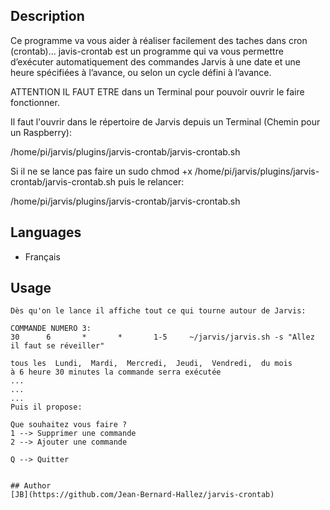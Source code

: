 <!---
IMPORTANT
=========
This README.md is displayed in the WebStore as well as within Jarvis app
Please do not change the structure of this file
Fill-in Description, Usage & Author sections
Make sure to rename the [en] folder into the language code your plugin is written in (ex: fr, es, de, it...)
For multi-language plugin:
- clone the language directory and translate commands/functions.sh
- optionally write the Description / Usage sections in several languages
-->
## Description

Ce programme va vous aider à réaliser facilement des taches dans cron (crontab)...
javis-crontab est un programme qui va vous permettre d’exécuter automatiquement des commandes Jarvis à une date et une heure spécifiées à l’avance, ou selon un cycle défini à l’avance.

ATTENTION IL FAUT ETRE dans un Terminal pour pouvoir ouvrir le faire fonctionner.

Il faut l'ouvrir dans le répertoire de Jarvis depuis un Terminal (Chemin pour un Raspberry):

/home/pi/jarvis/plugins/jarvis-crontab/jarvis-crontab.sh

Si il ne se lance pas faire un
sudo chmod +x  /home/pi/jarvis/plugins/jarvis-crontab/jarvis-crontab.sh
puis le relancer:
 
/home/pi/jarvis/plugins/jarvis-crontab/jarvis-crontab.sh


## Languages

* Français

## Usage
```
Dès qu'on le lance il affiche tout ce qui tourne autour de Jarvis:

COMMANDE NUMERO 3:
30      6       *       *       1-5     ~/jarvis/jarvis.sh -s "Allez il faut se réveiller"

tous les  Lundi,  Mardi,  Mercredi,  Jeudi,  Vendredi,  du mois
à 6 heure 30 minutes la commande serra exécutée
...
...
...
Puis il propose:

Que souhaitez vous faire ?
1 --> Supprimer une commande
2 --> Ajouter une commande

Q --> Quitter


## Author
[JB](https://github.com/Jean-Bernard-Hallez/jarvis-crontab)
